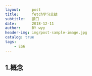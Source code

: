 ```yaml
---
layout:     post   				
title:      fetch学习总结	
subtitle:   接口  
date:       2018-12-11 			
author:     BY wyy						
header-img: img/post-sample-image.jpg 	
catalog: true 					
tags:					
    - ES6
---
```


## 1.概念
